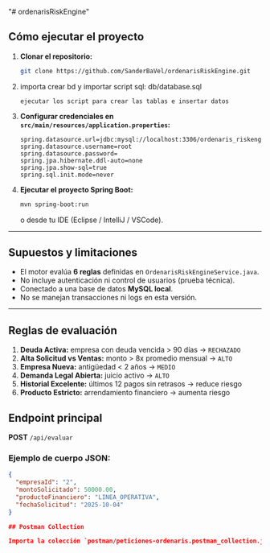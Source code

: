 "# ordenarisRiskEngine" 
## Cómo ejecutar el proyecto

1. **Clonar el repositorio:**
   ```bash
   git clone https://github.com/SanderBaVel/ordenarisRiskEngine.git
   ```

2. importa crear bd y importar script sql: db/database.sql
   ```
   ejecutar los script para crear las tablas e insertar datos

   ```

3. **Configurar credenciales en `src/main/resources/application.properties`:**
   ```properties
   spring.datasource.url=jdbc:mysql://localhost:3306/ordenaris_riskengine
   spring.datasource.username=root
   spring.datasource.password=
   spring.jpa.hibernate.ddl-auto=none
   spring.jpa.show-sql=true
   spring.sql.init.mode=never
   ```

4. **Ejecutar el proyecto Spring Boot:**
   ```bash
   mvn spring-boot:run
   ```
   o desde tu IDE (Eclipse / IntelliJ / VSCode).

---

## Supuestos y limitaciones

- El motor evalúa **6 reglas** definidas en `OrdenarisRiskEngineService.java`.
- No incluye autenticación ni control de usuarios (prueba técnica).
- Conectado a una base de datos **MySQL local**.
- No se manejan transacciones ni logs en esta versión.

---

## Reglas de evaluación

1. **Deuda Activa:** empresa con deuda vencida > 90 días → `RECHAZADO`
2. **Alta Solicitud vs Ventas:** monto > 8x promedio mensual → `ALTO`
3. **Empresa Nueva:** antigüedad < 2 años → `MEDIO`
4. **Demanda Legal Abierta:** juicio activo → `ALTO`
5. **Historial Excelente:** últimos 12 pagos sin retrasos → reduce riesgo
6. **Producto Estricto:** arrendamiento financiero → aumenta riesgo

## Endpoint principal

**POST** `/api/evaluar`

### Ejemplo de cuerpo JSON:
```json
{
  "empresaId": "2",
  "montoSolicitado": 50000.00,
  "productoFinanciero": "LINEA_OPERATIVA",
  "fechaSolicitud": "2025-10-04"
}

## Postman Collection

Importa la colección `postman/peticiones-ordenaris.postman_collection.json` para probar los distintos escenarios de evaluación.